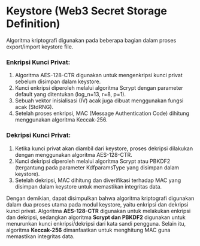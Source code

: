 # Keystore (Web3 Secret Storage Definition)

Algoritma kriptografi digunakan pada beberapa bagian dalam proses export/import keystore file.

### Enkripsi Kunci Privat:

1. Algoritma AES-128-CTR digunakan untuk mengenkripsi kunci privat sebelum disimpan dalam keystore.
2. Kunci enkripsi diperoleh melalui algoritma Scrypt dengan parameter default yang ditentukan (log_n=13, r=8, p=1).
3. Sebuah vektor inisialisasi (IV) acak juga dibuat menggunakan fungsi acak (StdRNG).
4. Setelah proses enkripsi, MAC (Message Authentication Code) dihitung menggunakan algoritma Keccak-256.

### Dekripsi Kunci Privat:

1. Ketika kunci privat akan diambil dari keystore, proses dekripsi dilakukan dengan menggunakan algoritma AES-128-CTR.
2. Kunci dekripsi diperoleh melalui algoritma Scrypt atau PBKDF2 (tergantung pada parameter KdfparamsType yang disimpan dalam keystore).
3. Setelah dekripsi, MAC dihitung dan diverifikasi terhadap MAC yang disimpan dalam keystore untuk memastikan integritas data.

Dengan demikian, dapat disimpulkan bahwa algoritma kriptografi digunakan dalam dua proses utama pada modul keystore, yaitu enkripsi dan dekripsi kunci privat. Algoritma **AES-128-CTR** digunakan untuk melakukan enkripsi dan dekripsi, sedangkan algoritma **Scrypt dan PBKDF2** digunakan untuk menurunkan kunci enkripsi/dekripsi dari kata sandi pengguna. Selain itu, algoritma **Keccak-256** dimanfaatkan untuk menghitung MAC guna memastikan integritas data.
